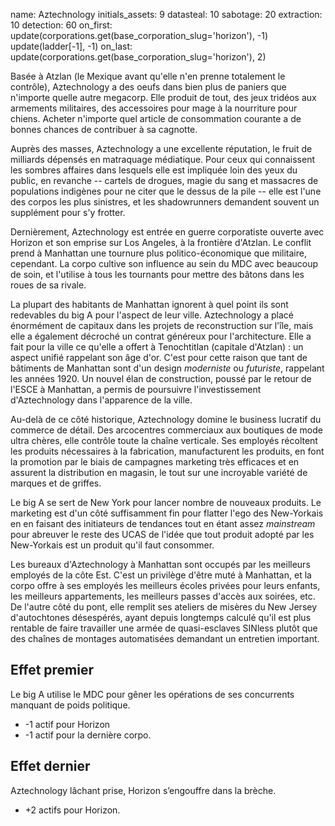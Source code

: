 name: Aztechnology
initials_assets: 9
datasteal: 10
sabotage: 20
extraction: 10
detection: 60
on_first:
    update(corporations.get(base_corporation_slug='horizon'), -1)
    update(ladder[-1], -1)
on_last:
    update(corporations.get(base_corporation_slug='horizon'), 2)

Basée à Atzlan (le Mexique avant qu'elle n'en prenne totalement le contrôle), Aztechnology a des oeufs dans bien plus de paniers que n'importe quelle autre megacorp. Elle produit de tout, des jeux tridéos aux armements militaires, des accessoires pour mage à la nourriture pour chiens. Acheter n'importe quel article de consommation courante a de bonnes chances de contribuer à sa cagnotte.

Auprès des masses, Aztechnology a une excellente réputation, le fruit de milliards dépensés en matraquage médiatique. Pour ceux qui connaissent les sombres affaires dans lesquels elle est impliquée loin des yeux du public, en revanche -- cartels de drogues, magie du sang et massacres de populations indigènes pour ne citer que le dessus de la pile -- elle est l'une des corpos les plus sinistres, et les shadowrunners demandent souvent un supplément pour s'y frotter.

Dernièrement, Aztechnology est entrée en guerre corporatiste ouverte avec Horizon et son emprise sur Los Angeles, à la frontière d'Atzlan. Le conflit prend à Manhattan une tournure plus politico-économique que militaire, cependant. La corpo cultive son influence au sein du MDC avec beaucoup de soin, et l'utilise à tous les tournants pour mettre des bâtons dans les roues de sa rivale.

La plupart des habitants de Manhattan ignorent à quel point ils sont redevables du big A pour l'aspect de leur ville. Aztechnology a placé énormément de capitaux dans les projets de reconstruction sur l'île, mais elle a également décroché un contrat généreux pour l'architecture. Elle a fait pour la ville ce qu'elle a offert à Tenochtitlan (capitale d'Atzlan) : un aspect unifié rappelant son âge d'or. C'est pour cette raison que tant de bâtiments de Manhattan sont d'un design *moderniste* ou *futuriste*, rappelant les années 1920. Un nouvel élan de construction, poussé par le retour de l'ESCE à Manhattan, a permis de poursuivre l'investissement d'Aztechnology dans l'apparence de la ville.

Au-delà de ce côté historique, Aztechnology domine le business lucratif du commerce de détail. Des arcocentres commerciaux aux boutiques de mode ultra chères, elle contrôle toute la chaîne verticale. Ses employés récoltent les produits nécessaires à la fabrication, manufacturent les produits, en font la promotion par le biais de campagnes marketing très efficaces et en assurent la distribution en magasin, le tout sur une incroyable variété de marques et de griffes.

Le big A se sert de New York pour lancer nombre de nouveaux produits. Le marketing est d'un côté suffisamment fin pour flatter l'ego des New-Yorkais en en faisant des initiateurs de tendances tout en étant assez *mainstream* pour abreuver le reste des UCAS de l'idée que tout produit adopté par les New-Yorkais est un produit qu'il faut consommer.

Les bureaux d'Aztechnology à Manhattan sont occupés par les meilleurs employés de la côte Est. C'est un privilège d'être muté à Manhattan, et la corpo offre à ses employés les meilleurs écoles privées pour leurs enfants, les meilleurs appartements, les meilleurs passes d'accès aux soirées, etc. De l'autre côté du pont, elle remplit ses ateliers de misères du New Jersey d'autochtones désespérés, ayant depuis longtemps calculé qu'il est plus rentable de faire travailler une armée de quasi-esclaves SINless plutôt que des chaînes de montages automatisées demandant un entretien important.

## Effet premier
Le big A utilise le MDC pour gêner les opérations de ses concurrents manquant de poids politique.

* -1 actif pour Horizon
* -1 actif pour la dernière corpo.

## Effet dernier
Aztechnology lâchant prise, Horizon s’engouffre dans la brèche.

* +2 actifs pour Horizon.
